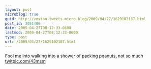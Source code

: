 ```yaml
---
layout: post
microblog: true
guid: http://vmstan-tweets.micro.blog/2009/04/27/1629102187.html
post_id: 3051406
date: 2009-04-27T08:12:33-0600
lastmod: 2009-04-27T08:12:33-0600
type: post
url: /2009/04/27/1629102187.html
---
```

Fool me into walking into a shower of packing peanuts, not so much  [twitpic.com/43msm](http://twitpic.com/43msm)
